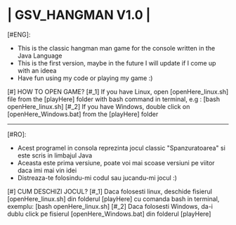 # |  GSV_HANGMAN V1.0   |

[#ENG]:
   - This is the classic hangman man game for the console written in the Java Language
   - This is the first version, maybe in the future I will update if I come up with an ideea
   - Have fun using my code or playing my game :) 

[#] HOW TO OPEN GAME?
[#_1] If you have Linux, open [openHere_linux.sh] file from the [playHere] folder with bash command in terminal, e.g : [bash openHere_linux.sh]
[#_2] If you have Windows, double click on [openHere_Windows.bat] from the [playHere] folder

------------------------------------------------------------------------------------------------------------------------------------
[#RO]:
   - Acest programel in consola reprezinta jocul classic "Spanzuratoarea" si este scris in limbajul Java
   - Aceasta este prima versiune, poate voi mai scoase versiuni pe viitor daca imi mai vin idei
   - Distreaza-te folosindu-mi codul sau jucandu-mi jocul :)

[#] CUM DESCHIZI JOCUL?
[#_1] Daca folosesti linux, deschide fisierul [openHere_linux.sh] din folderul [playHere] cu comanda bash in terminal, exemplu: [bash openHere_linux.sh] 
[#_2] Daca folosesti Windows, da-i dublu click pe fisierul [openHere_Windows.bat] din folderul
[playHere]